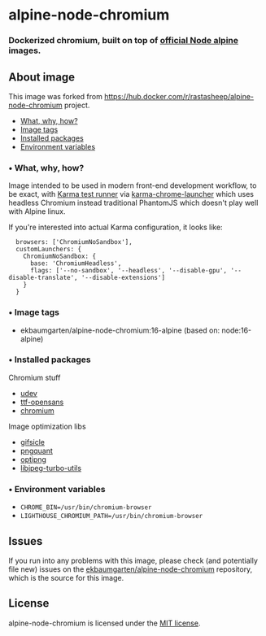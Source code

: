 # alpine-node-chromium

### Dockerized chromium, built on top of [official Node alpine](https://hub.docker.com/_/node/) images.

## About image

This image was forked from https://hub.docker.com/r/rastasheep/alpine-node-chromium project.

- [What, why, how?](#-what-why-how)
- [Image tags](#-image-tags)
- [Installed packages](#-installed-packages)
- [Environment variables](#-environment-variables)

### • What, why, how?

Image intended to be used in modern front-end development workflow, to be exact, with [Karma test runner](https://karma-runner.github.io/1.0/index.html) via [karma-chrome-launcher](https://github.com/karma-runner/karma-chrome-launcher) which uses headless Chromium instead traditional PhantomJS which doesn't play well with Alpine linux.

If you're interested into actual Karma configuration, it looks like:

```
  browsers: ['ChromiumNoSandbox'],
  customLaunchers: {
    ChromiumNoSandbox: {
      base: 'ChromiumHeadless',
      flags: ['--no-sandbox', '--headless', '--disable-gpu', '--disable-translate', '--disable-extensions']
    }
  }
```

### • Image tags

- ekbaumgarten/alpine-node-chromium:16-alpine (based on: node:16-alpine)

### • Installed packages

Chromium stuff

- [udev](https://pkgs.alpinelinux.org/package/v3.5/main/x86_64/udev)
- [ttf-opensans](https://pkgs.alpinelinux.org/package/edge/testing/x86_64/ttf-opensans)
- [chromium](https://pkgs.alpinelinux.org/package/edge/community/x86_64/chromium)

Image optimization libs

- [gifsicle](https://pkgs.alpinelinux.org/package/edge/community/x86_64/gifsicle)
- [pngquant](https://pkgs.alpinelinux.org/package/edge/community/x86_64/pngquant)
- [optipng](https://pkgs.alpinelinux.org/package/v3.6/community/x86_64/optipng)
- [libjpeg-turbo-utils](https://pkgs.alpinelinux.org/package/edge/main/x86_64/libjpeg-turbo-utils)

### • Environment variables

- `CHROME_BIN=/usr/bin/chromium-browser`
- `LIGHTHOUSE_CHROMIUM_PATH=/usr/bin/chromium-browser`

## Issues

If you run into any problems with this image, please check (and potentially file new) issues on the [ekbaumgarten/alpine-node-chromium](https://github.com/ekbaumgarten/alpine-node-chromium/issues) repository, which is the source for this image.

## License

alpine-node-chromium is licensed under the [MIT license](http://opensource.org/licenses/MIT).
